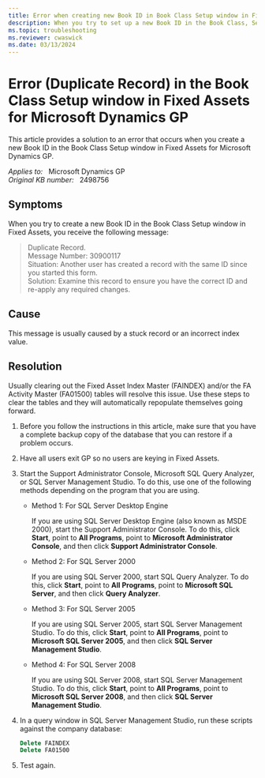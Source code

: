 ```yaml
---
title: Error when creating new Book ID in Book Class Setup window in Fixed Assets
description: When you try to set up a new Book ID in the Book Class, Setup window, you get an error. This article provides a solution to this issue.
ms.topic: troubleshooting
ms.reviewer: cwaswick
ms.date: 03/13/2024
---
```

# Error (Duplicate Record) in the Book Class Setup window in Fixed Assets for Microsoft Dynamics GP

This article provides a solution to an error that occurs when you create a new Book ID in the Book Class Setup window in Fixed Assets for Microsoft Dynamics GP.

_Applies to:_ &nbsp; Microsoft Dynamics GP  
_Original KB number:_ &nbsp; 2498756

## Symptoms

When you try to create a new Book ID in the Book Class Setup window in Fixed Assets, you receive the following message:

> Duplicate Record.  
Message Number: 30900117  
Situation: Another user has created a record with the same ID since you started this form.  
Solution: Examine this record to ensure you have the correct ID and re-apply any required changes.

## Cause

This message is usually caused by a stuck record or an incorrect index value.

## Resolution

Usually clearing out the Fixed Asset Index Master (FAINDEX) and/or the FA Activity Master (FA01500) tables will resolve this issue. Use these steps to clear the tables and they will automatically repopulate themselves going forward.

1. Before you follow the instructions in this article, make sure that you have a complete backup copy of the database that you can restore if a problem occurs.
2. Have all users exit GP so no users are keying in Fixed Assets.
3. Start the Support Administrator Console, Microsoft SQL Query Analyzer, or SQL Server Management Studio. To do this, use one of the following methods depending on the program that you are using.

    - Method 1: For SQL Server Desktop Engine

        If you are using SQL Server Desktop Engine (also known as MSDE 2000), start the Support Administrator Console. To do this, click **Start**, point to **All Programs**, point to **Microsoft Administrator Console**, and then click **Support Administrator Console**.

    - Method 2: For SQL Server 2000

        If you are using SQL Server 2000, start SQL Query Analyzer. To do this, click **Start**, point to **All Programs**, point to **Microsoft SQL Server**, and then click **Query Analyzer**.

    - Method 3: For SQL Server 2005

        If you are using SQL Server 2005, start SQL Server Management Studio. To do this, click **Start**, point to **All Programs**, point to **Microsoft SQL Server 2005**, and then click **SQL Server Management Studio**.

    - Method 4: For SQL Server 2008

        If you are using SQL Server 2008, start SQL Server Management Studio. To do this, click **Start**, point to **All Programs**, point to **Microsoft SQL Server 2008**, and then click **SQL Server Management Studio**.

4. In a query window in SQL Server Management Studio, run these scripts against the company database:

    ```sql
    Delete FAINDEX
    Delete FA01500
    ```

5. Test again.
